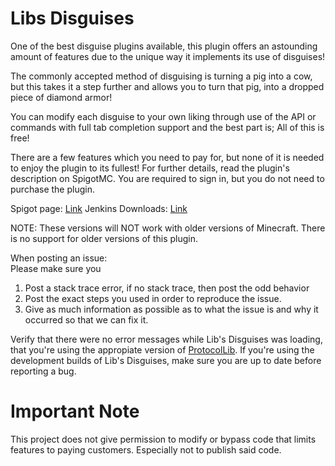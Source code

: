 Libs Disguises
=============

One of the best disguise plugins available, this plugin offers an astounding amount of features due to the unique way it implements its use of disguises!

The commonly accepted method of disguising is turning a pig into a cow, but this takes it a step further and allows you to turn that pig, into a dropped piece of diamond armor!

You can modify each disguise to your own liking through use of the API or commands with full tab completion support and the best part is; All of this is free!

There are a few features which you need to pay for, but none of it is needed to enjoy the plugin to its fullest! For further details, read the plugin's description on SpigotMC. You are required to sign in, but you do not need to purchase the plugin.


Spigot page: <a href="https://www.spigotmc.org/resources/32453/">Link</a>
Jenkins Downloads: <a href="https://ci.md-5.net/job/LibsDisguises/">Link</a>

NOTE: These versions will NOT work with older versions of Minecraft. There is no support for older versions of this plugin.

When posting an issue:<br>
Please make sure you<br>
1) Post a stack trace error, if no stack trace, then post the odd behavior<br>
2) Post the exact steps you used in order to reproduce the issue.<br>
3) Give as much information as possible as to what the issue is and why it occurred so that we can fix it.<br>

Verify that there were no error messages while Lib's Disguises was loading, that you're using the appropiate version of <a href="https://www.spigotmc.org/resources/protocollib.1997/">ProtocolLib</a>.
If you're using the development builds of Lib's Disguises, make sure you are up to date before reporting a bug.

Important Note
=============

This project does not give permission to modify or bypass code that limits features to paying customers.
Especially not to publish said code.